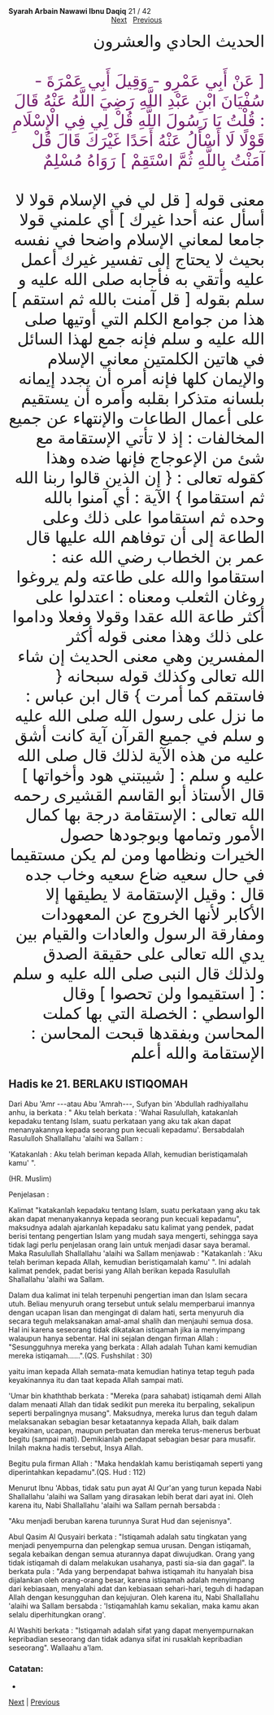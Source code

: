 <tr><td align=center><b>Syarah Arbain Nawawi Ibnu Daqiq</b> 21 / 42<br></td></tr><tr><td valign=top><center><a href='22'>Next</a>   <a href='20'>Previous</a></center><section class='nass'><p lang='ar' dir='rtl' align=right><font size=6> الحديث الحادي والعشرون <br />
<br />
<font color="#77216F">[ عَنْ أَبِي عَمْرِو - وَقِيلَ أَبِي عَمْرَةَ - سُفْيَانَ ابْنِ عَبْدِ اللَّهِ رَضِيَ اللَّهُ عَنْهُ قَالَ : قُلْتُ يَا رَسُولَ اللَّهِ قُلْ لِي فِي الْإِسْلَامِ قَوْلًا لَا أَسْأَلُ عَنْهُ أَحَدًا غَيْرَكَ قَالَ قُلْ آمَنْتُ بِاللَّهِ ثُمَّ اسْتَقِمْ ] رَوَاهُ مُسْلِمٌ</font> <br />
<br />
معنى قوله [ قل لي في الإسلام قولا لا أسأل عنه أحدا غيرك ] أي علمني قولا جامعا لمعاني الإسلام واضحا في نفسه بحيث لا يحتاج إلى تفسير غيرك أعمل عليه وأتقي به فأجابه صلى الله عليه و سلم بقوله [ قل آمنت بالله ثم استقم ] هذا من جوامع الكلم التي أوتيها صلى الله عليه و سلم فإنه جمع لهذا السائل في هاتين الكلمتين معاني الإسلام والإيمان كلها فإنه أمره أن يجدد إيمانه بلسانه متذكرا بقلبه وأمره أن يستقيم على أعمال الطاعات والإنتهاء عن جميع المخالفات : إذ لا تأتي الإستقامة مع شئ من الإعوجاج فإنها ضده وهذا كقوله تعالى : { إن الذين قالوا ربنا الله ثم استقاموا } الآية : أي آمنوا بالله وحده ثم استقاموا على ذلك وعلى الطاعة إلى أن توفاهم الله عليها قال عمر بن الخطاب رضي الله عنه : استقاموا والله على طاعته ولم يروغوا روغان الثعلب ومعناه : اعتدلوا على أكثر طاعة الله عقدا وقولا وفعلا وداموا على ذلك وهذا معنى قوله أكثر المفسرين وهي معنى الحديث إن شاء الله تعالى وكذلك قوله سبحانه { فاستقم كما أمرت } قال ابن عباس : ما نزل على رسول الله صلى الله عليه و سلم في جميع القرآن آية كانت أشق عليه من هذه الآية لذلك قال صلى الله عليه و سلم : [ شيبتني هود وأخواتها ] قال الأستاذ أبو القاسم القشيرى رحمه الله تعالى : الإستقامة درجة بها كمال الأمور وتمامها وبوجودها حصول الخيرات ونظامها ومن لم يكن مستقيما في حال سعيه ضاع سعيه وخاب جده قال : وقيل الإستقامة لا يطيقها إلا الأكابر لأنها الخروج عن المعهودات ومفارقة الرسول والعادات والقيام بين يدي الله تعالى على حقيقة الصدق ولذلك قال النبى صلى الله عليه و سلم : [ استقيموا ولن تحصوا ] وقال الواسطي : الخصلة التي بها كملت المحاسن وبفقدها قبحت المحاسن : الإستقامة والله أعلم <br />
</font></p></section>

<div markdown="1">

## Hadis ke 21. BERLAKU ISTIQOMAH

Dari Abu 'Amr ---atau Abu 'Amrah---, Sufyan bin 'Abdullah radhiyallahu anhu, ia berkata : " Aku telah berkata : 'Wahai Rasulullah, katakanlah kepadaku tentang Islam, suatu  perkataan  yang  aku  tak  akan  dapat  menanyakannya kepada  seorang  pun kecuali   kepadamu'.   Bersabdalah   Rasululloh   Shallallahu   'alaihi   wa   Sallam   :

'Katakanlah :  Aku telah beriman kepada Allah, kemudian beristiqamalah kamu' ".

(HR. Muslim)

Penjelasan :

Kalimat "katakanlah kepadaku tentang Islam, suatu perkataan yang aku tak akan dapat menanyakannya kepada seorang pun kecuali kepadamu", maksudnya adalah ajarkanlah kepadaku satu kalimat yang pendek, padat berisi tentang pengertian Islam yang mudah saya mengerti, sehingga saya tidak lagi perlu penjelasan orang lain untuk menjadi dasar saya beramal. Maka Rasulullah Shallallahu 'alaihi wa Sallam menjawab : "Katakanlah : 'Aku telah beriman kepada Allah, kemudian beristiqamalah kamu' ". Ini adalah kalimat pendek, padat berisi yang Allah berikan kepada Rasulullah Shallallahu 'alaihi wa Sallam.

Dalam dua kalimat ini telah terpenuhi pengertian iman dan Islam secara utuh. Beliau menyuruh orang tersebut untuk selalu memperbarui imannya dengan ucapan lisan dan mengingat di dalam hati, serta menyuruh dia secara teguh melaksanakan amal-amal shalih dan menjauhi semua dosa. Hal ini karena seseorang tidak dikatakan istiqamah jika ia menyimpang walaupun hanya sebentar. Hal ini sejalan dengan firman Allah : "Sesungguhnya mereka yang berkata : Allah adalah Tuhan kami kemudian mereka istiqamah……".(QS. Fushshilat : 30)

yaitu  iman  kepada  Allah  semata-mata  kemudian  hatinya  tetap  teguh  pada keyakinannya itu dan taat kepada Allah sampai mati.

'Umar bin khaththab berkata : "Mereka (para sahabat) istiqamah demi Allah dalam menaati Allah dan tidak sedikit pun mereka itu berpaling, sekalipun seperti berpalingnya musang". Maksudnya, mereka lurus dan teguh dalam melaksanakan sebagian besar ketaatannya kepada Allah, baik dalam keyakinan, ucapan, maupun perbuatan dan mereka terus-menerus berbuat begitu (sampai mati). Demikianlah pendapat sebagian besar para musafir. Inilah makna hadis tersebut, Insya Allah.

Begitu pula firman Allah : "Maka hendaklah kamu beristiqamah seperti yang diperintahkan kepadamu".(QS. Hud : 112)

Menurut Ibnu 'Abbas, tidak satu pun ayat Al Qur'an yang turun kepada Nabi Shallallahu 'alaihi wa Sallam yang dirasakan lebih berat dari ayat ini. Oleh karena itu, Nabi Shallallahu 'alaihi wa Sallam pernah bersabda :

"Aku menjadi beruban karena turunnya Surat Hud dan sejenisnya".

Abul Qasim Al Qusyairi berkata : "Istiqamah adalah satu tingkatan yang menjadi penyempurna  dan  pelengkap  semua  urusan.  Dengan  istiqamah,  segala  kebaikan dengan semua aturannya dapat diwujudkan. Orang yang tidak istiqamah di dalam melakukan usahanya, pasti sia-sia dan gagal". Ia berkata pula : "Ada yang berpendapat bahwa istiqamah itu hanyalah bisa dijalankan oleh orang-orang besar, karena istiqamah adalah menyimpang dari kebiasaan, menyalahi adat dan kebiasaan sehari-hari, teguh di hadapan Allah dengan kesungguhan dan kejujuran. Oleh karena itu, Nabi Shallallahu 'alaihi wa Sallam bersabda : 'Istiqamahlah kamu sekalian, maka kamu akan selalu diperhitungkan orang'.

Al Washiti berkata : "Istiqamah adalah sifat yang dapat menyempurnakan kepribadian seseorang dan tidak adanya sifat ini rusaklah kepribadian seseorang". Wallaahu a'lam.

### Catatan:
- 

[Next](22) | [Previous](20)
</div>